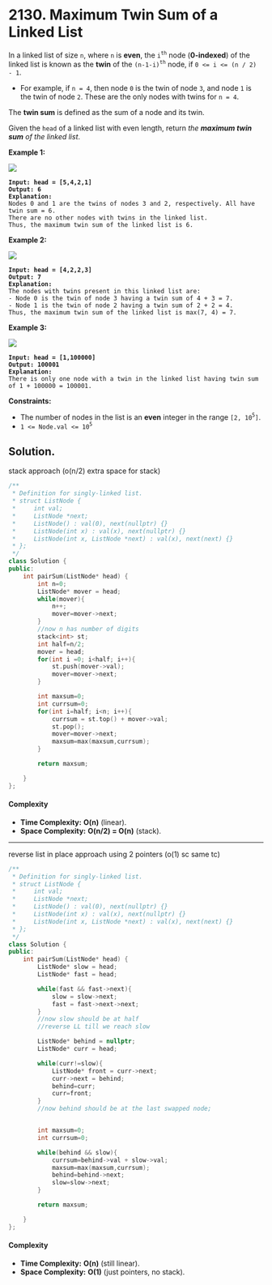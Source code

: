 # 2130. Maximum Twin Sum of a Linked List

In a linked list of size `n`, where `n` is **even**, the `i`<sup>`th`</sup> node (**0-indexed**) of the linked list is known as the **twin** of the `(n-1-i)`<sup>`th`</sup> node, if `0 <= i <= (n / 2) - 1`.

* For example, if `n = 4`, then node `0` is the twin of node `3`, and node `1` is the twin of node `2`. These are the only nodes with twins for `n = 4`.

The **twin sum** is defined as the sum of a node and its twin.

Given the `head` of a linked list with even length, return _the **maximum twin sum** of the linked list_.

&#x20;

**Example 1:**

![](https://assets.leetcode.com/uploads/2021/12/03/eg1drawio.png)

<pre><code><strong>Input: head = [5,4,2,1]
</strong><strong>Output: 6
</strong><strong>Explanation:
</strong>Nodes 0 and 1 are the twins of nodes 3 and 2, respectively. All have twin sum = 6.
There are no other nodes with twins in the linked list.
Thus, the maximum twin sum of the linked list is 6. 
</code></pre>

**Example 2:**

![](https://assets.leetcode.com/uploads/2021/12/03/eg2drawio.png)

<pre><code><strong>Input: head = [4,2,2,3]
</strong><strong>Output: 7
</strong><strong>Explanation:
</strong>The nodes with twins present in this linked list are:
- Node 0 is the twin of node 3 having a twin sum of 4 + 3 = 7.
- Node 1 is the twin of node 2 having a twin sum of 2 + 2 = 4.
Thus, the maximum twin sum of the linked list is max(7, 4) = 7. 
</code></pre>

**Example 3:**

![](https://assets.leetcode.com/uploads/2021/12/03/eg3drawio.png)

<pre><code><strong>Input: head = [1,100000]
</strong><strong>Output: 100001
</strong><strong>Explanation:
</strong>There is only one node with a twin in the linked list having twin sum of 1 + 100000 = 100001.
</code></pre>

&#x20;

**Constraints:**

* The number of nodes in the list is an **even** integer in the range `[2, 10`<sup>`5`</sup>`]`.
* `1 <= Node.val <= 10`<sup>`5`</sup>



## Solution.

stack approach (o(n/2) extra space for stack)

```cpp
/**
 * Definition for singly-linked list.
 * struct ListNode {
 *     int val;
 *     ListNode *next;
 *     ListNode() : val(0), next(nullptr) {}
 *     ListNode(int x) : val(x), next(nullptr) {}
 *     ListNode(int x, ListNode *next) : val(x), next(next) {}
 * };
 */
class Solution {
public:
    int pairSum(ListNode* head) {
        int n=0;
        ListNode* mover = head;
        while(mover){
            n++;
            mover=mover->next;
        }
        //now n has number of digits
        stack<int> st;
        int half=n/2;
        mover = head;
        for(int i =0; i<half; i++){
            st.push(mover->val);
            mover=mover->next;
        }

        int maxsum=0;
        int currsum=0;
        for(int i=half; i<n; i++){
            currsum = st.top() + mover->val;
            st.pop();
            mover=mover->next;
            maxsum=max(maxsum,currsum);
        }

        return maxsum;

    }
};
```

#### Complexity

* **Time Complexity:** **O(n)** (linear).
* **Space Complexity:** **O(n/2) = O(n)** (stack).

***

reverse list in place approach using 2 pointers (o(1) sc same tc)

```cpp
/**
 * Definition for singly-linked list.
 * struct ListNode {
 *     int val;
 *     ListNode *next;
 *     ListNode() : val(0), next(nullptr) {}
 *     ListNode(int x) : val(x), next(nullptr) {}
 *     ListNode(int x, ListNode *next) : val(x), next(next) {}
 * };
 */
class Solution {
public:
    int pairSum(ListNode* head) {
        ListNode* slow = head;
        ListNode* fast = head;

        while(fast && fast->next){
            slow = slow->next;
            fast = fast->next->next;
        }
        //now slow should be at half
        //reverse LL till we reach slow

        ListNode* behind = nullptr;
        ListNode* curr = head;

        while(curr!=slow){
            ListNode* front = curr->next;
            curr->next = behind;
            behind=curr;
            curr=front;
        }
        //now behind should be at the last swapped node;


        int maxsum=0;
        int currsum=0;

        while(behind && slow){
            currsum=behind->val + slow->val;
            maxsum=max(maxsum,currsum);
            behind=behind->next;
            slow=slow->next;
        }

        return maxsum;

    }
};
```

#### Complexity

* **Time Complexity:** **O(n)** (still linear).
* **Space Complexity:** **O(1)** (just pointers, no stack).



